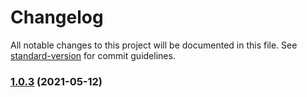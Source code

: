 # Changelog

All notable changes to this project will be documented in this file. See [standard-version](https://github.com/conventional-changelog/standard-version) for commit guidelines.

### [1.0.3](https://github.com/MapColonies/csw-client/compare/v1.1.2...v1.0.3) (2021-05-12)

